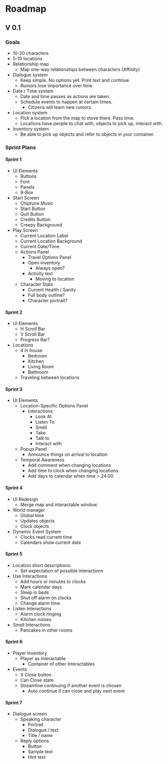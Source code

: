 # Roadmap
## V 0.1

### Goals
* 10-20 characters
* 5-10 locations
* Relationship map
    * Map one-way relationships between characters (Affinity)
* Dialogue system
    * Keep simple. No options yet. Print text and continue.
    * Rumors lose importance over time.
* Date / Time system
    * Date and time passes as actions are taken.
    * Schedule events to happen at certain times.
        * Citizens will learn new rumors.
* Location system
    * Pick a location from the map to move there. Pass time.
    * Locations have people to chat with, objects to pick up, interact with.
* Inventory system
    * Be able to pick up objects and refer to objects in your container.



### Sprint Plans
#### Sprint 1
* UI Elements
    * Buttons
    * Font
    * Panels
    * 9-Box
* Start Screen
    * Chiptune Music
    * Start Button
    * Quit Button
    * Credits Button
    * Creepy Background
* Play Screen
    * Current Location Label
    * Current Location Background
    * Current Date/Time
    * Actions Panel
        * Travel Options Panel
        * Open inventory
            * Always open?
        * Activity text
            * Moving to location
    * Character Stats
        * Current Health / Sanity
        * Full body outline?
        * Character portrait?
        

#### Sprint 2
* UI Elements
    * H Scroll Bar
    * V Scroll Bar
    * Progress Bar? 
* Locations
    * 4 in house
        * Bedroom
        * Kitchen
        * Living Room
        * Bathroom
    * Traveling between locations
    
#### Sprint 3
* UI Elements
    * Location-Specific Options Panel
        * Interactions
            * Look At
            * Listen To
            * Smell
            * Take
            * Talk to
            * Interact with
    * Popup Panel
        * Announce things on arrival to location
    * Temporal Awareness
        * Add comment when changing locations
        * Add time to clock when changing locations
        * Add days to calendar when time > 24:00
    
#### Sprint 4
* UI Redesign
    * Merge map and interactable window.
* World manager
    * Global time
    * Updates objects
    * Clock objects
* Dynamic Event System
    * Clocks read current time
    * Calendars show current date

#### Sprint 5
* Location short descriptions.
    * Set expectation of possible interactions
* Use Interactions
    * Add hours or minutes to clocks
    * Mark calendar days
    * Sleep in beds
    * Shut off alarm on clocks
    * Change alarm time
* Listen Interactions
    * Alarm clock ringing
    * Kitchen noises
* Smell Interactions
    * Pancakes in other rooms

#### Sprint 6
* Player Inventory
    * Player as Interactable
        * Container of other Interactables
* Events
    * X Close button
    * Can Close state
    * Streamline continuing if another event is chosen
        * Auto continue if can close and play next event

#### Sprint 7
* Dialogue screen
    * Speaking character
        * Portrait
        * Dialogue / text
        * Title / name
    * Reply options
        * Button
        * Sample text
        * Hint text